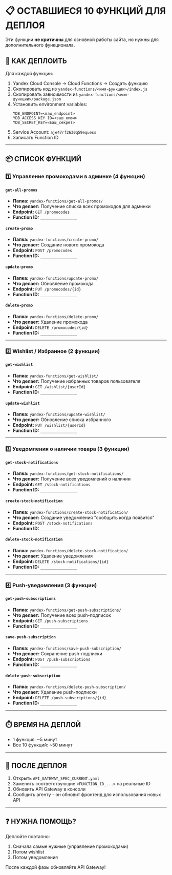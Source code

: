 # 📋 ОСТАВШИЕСЯ 10 ФУНКЦИЙ ДЛЯ ДЕПЛОЯ

Эти функции **не критичны** для основной работы сайта, но нужны для дополнительного функционала.

## 🔧 КАК ДЕПЛОИТЬ

Для каждой функции:
1. Yandex Cloud Console → Cloud Functions → Создать функцию
2. Скопировать код из `yandex-functions/<имя-функции>/index.js`
3. Скопировать зависимости из `yandex-functions/<имя-функции>/package.json`
4. Установить environment variables:
   ```
   YDB_ENDPOINT=<ваш_endpoint>
   YDB_ACCESS_KEY_ID=<ваш_ключ>
   YDB_SECRET_KEY=<ваш_секрет>
   ```
5. Service Account: `aje47rf2630q59equess`
6. Записать Function ID

---

## 📦 СПИСОК ФУНКЦИЙ

### 1️⃣ Управление промокодами в админке (4 функции)

#### `get-all-promos`
- **Папка:** `yandex-functions/get-all-promos/`
- **Что делает:** Получение списка всех промокодов для админки
- **Endpoint:** `GET /promocodes`
- **Function ID:** `________________`

#### `create-promo`
- **Папка:** `yandex-functions/create-promo/`
- **Что делает:** Создание нового промокода
- **Endpoint:** `POST /promocodes`
- **Function ID:** `________________`

#### `update-promo`
- **Папка:** `yandex-functions/update-promo/`
- **Что делает:** Обновление промокода
- **Endpoint:** `PUT /promocodes/{id}`
- **Function ID:** `________________`

#### `delete-promo`
- **Папка:** `yandex-functions/delete-promo/`
- **Что делает:** Удаление промокода
- **Endpoint:** `DELETE /promocodes/{id}`
- **Function ID:** `________________`

---

### 2️⃣ Wishlist / Избранное (2 функции)

#### `get-wishlist`
- **Папка:** `yandex-functions/get-wishlist/`
- **Что делает:** Получение избранных товаров пользователя
- **Endpoint:** `GET /wishlist/{userId}`
- **Function ID:** `________________`

#### `update-wishlist`
- **Папка:** `yandex-functions/update-wishlist/`
- **Что делает:** Обновление списка избранного
- **Endpoint:** `PUT /wishlist/{userId}`
- **Function ID:** `________________`

---

### 3️⃣ Уведомления о наличии товара (3 функции)

#### `get-stock-notifications`
- **Папка:** `yandex-functions/get-stock-notifications/`
- **Что делает:** Получение всех уведомлений о наличии
- **Endpoint:** `GET /stock-notifications`
- **Function ID:** `________________`

#### `create-stock-notification`
- **Папка:** `yandex-functions/create-stock-notification/`
- **Что делает:** Создание уведомления "сообщить когда появится"
- **Endpoint:** `POST /stock-notifications`
- **Function ID:** `________________`

#### `delete-stock-notification`
- **Папка:** `yandex-functions/delete-stock-notification/`
- **Что делает:** Удаление уведомления
- **Endpoint:** `DELETE /stock-notifications/{id}`
- **Function ID:** `________________`

---

### 4️⃣ Push-уведомления (3 функции)

#### `get-push-subscriptions`
- **Папка:** `yandex-functions/get-push-subscriptions/`
- **Что делает:** Получение всех push-подписок
- **Endpoint:** `GET /push-subscriptions`
- **Function ID:** `________________`

#### `save-push-subscription`
- **Папка:** `yandex-functions/save-push-subscription/`
- **Что делает:** Сохранение push-подписки
- **Endpoint:** `POST /push-subscriptions`
- **Function ID:** `________________`

#### `delete-push-subscription`
- **Папка:** `yandex-functions/delete-push-subscription/`
- **Что делает:** Удаление push-подписки
- **Endpoint:** `DELETE /push-subscriptions/{id}`
- **Function ID:** `________________`

---

## ⏱️ ВРЕМЯ НА ДЕПЛОЙ

- 1 функция: ~5 минут
- Все 10 функций: ~50 минут

---

## 🔄 ПОСЛЕ ДЕПЛОЯ

1. Открыть `API_GATEWAY_SPEC_CURRENT.yaml`
2. Заменить соответствующие `<FUNCTION_ID_...>` на реальные ID
3. Обновить API Gateway в консоли
4. Сообщить агенту - он обновит фронтенд для использования новых API

---

## ❓ НУЖНА ПОМОЩЬ?

Деплойте поэтапно:
1. Сначала самые нужные (управление промокодами)
2. Потом wishlist
3. Потом уведомления

После каждой фазы обновляйте API Gateway!
